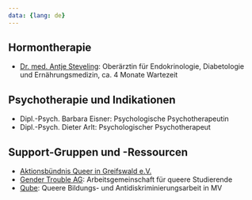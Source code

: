 ```yaml
---
data: {lang: de}
---
```

## Hormontherapie
- [Dr. med. Antje Steveling](https://www.medizin.uni-greifswald.de/inn_a/index.php?id=578): Oberärztin für Endokrinologie, Diabetologie und Ernährungsmedizin, ca. 4 Monate Wartezeit

## Psychotherapie und Indikationen
- Dipl.-Psych. Barbara Eisner: Psychologische Psychotherapeutin
- Dipl.-Psych. Dieter Arlt: Psychologischer Psychotherapeut

## Support-Gruppen und -Ressourcen
- [Aktionsbündnis Queer in Greifswald e.V.](https://queer-hgw.de)
- [Gender Trouble AG](https://nova-campus.de/angebote/gender-trouble-ag/): Arbeitsgemeinschaft für queere Studierende
- [Qube](https://bildung-qube.de): Queere Bildungs- und Antidiskriminierungsarbeit in MV
